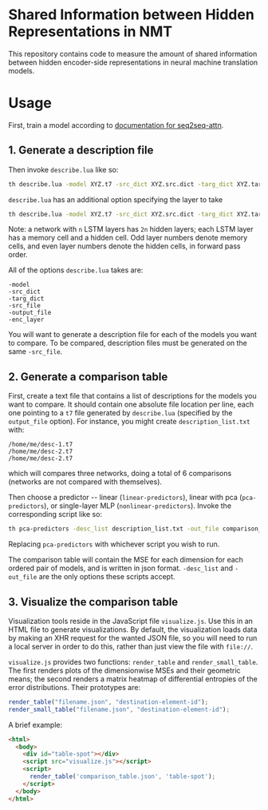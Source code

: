 
Shared Information between Hidden Representations in NMT
========================================================

This repository contains code to measure the amount of shared information between hidden encoder-side representations in neural machine translation models.

Usage
=====

First, train a model according to [documentation for seq2seq-attn](https://github.com/harvardnlp/seq2seq-attn).

1\. Generate a description file
------------------------------

Then invoke `describe.lua` like so:

```bash
th describe.lua -model XYZ.t7 -src_dict XYZ.src.dict -targ_dict XYZ.targ.dict -src_file XYZ.tok -output_file XYZ.t7
```

`describe.lua` has an additional option specifying the layer to take

```bash
th describe.lua -model XYZ.t7 -src_dict XYZ.src.dict -targ_dict XYZ.targ.dict -src_file XYZ.tok -output_file XYZ.t7 -enc_layer 1
```

Note: a network with `n` LSTM layers has `2n` hidden layers; each LSTM layer has a memory cell and a hidden cell. Odd layer numbers denote memory cells, and even layer numbers denote the hidden cells, in forward pass order.

All of the options `describe.lua` takes are:

```
-model
-src_dict
-targ_dict
-src_file
-output_file
-enc_layer
```

You will want to generate a description file for each of the models you want to compare. To be compared, description files must be generated on the same `-src_file`.

2\. Generate a comparison table
------------------------------

First, create a text file that contains a list of descriptions for the models you want to compare. It should contain one absolute file location per line, each one pointing to a `t7` file generated by `describe.lua` (specified by the `output_file` option). For instance, you might create `description_list.txt` with:

```
/home/me/desc-1.t7
/home/me/desc-2.t7
/home/me/desc-2.t7
```

which will compares three networks, doing a total of 6 comparisons (networks are not compared with themselves).

Then choose a predictor -- linear (`linear-predictors`), linear with pca (`pca-predictors`), or single-layer MLP (`nonlinear-predictors`). Invoke the corresponding script like so:

```bash
th pca-predictors -desc_list description_list.txt -out_file comparison_table.json
```

Replacing `pca-predictors` with whichever script you wish to run.

The comparison table will contain the MSE for each dimension for each ordered pair of models, and is written in json format. `-desc_list` and `-out_file` are the only options these scripts accept.

3\. Visualize the comparison table
---------------------------------

Visualization tools reside in the JavaScript file `visualize.js`. Use this in an HTML file to generate visualizations. By default, the visualization loads data by making an XHR request for the wanted JSON file, so you will need to run a local server in order to do this, rather than just view the file with `file://`.

`visualize.js` provides two functions: `render_table` and `render_small_table`. The first renders plots of the dimensionwise MSEs and their geometric means; the second renders a matrix heatmap of differential entropies of the error distributions. Their prototypes are:

```javascript
render_table("filename.json", "destination-element-id");
render_small_table("filename.json", "destination-element-id");
```

A brief example:

```html
<html>
  <body>
    <div id="table-spot"></div>
    <script src="visualize.js"></script>
    <script>
      render_table('comparison_table.json', 'table-spot');
    </script>
  </body>
</html>
```
